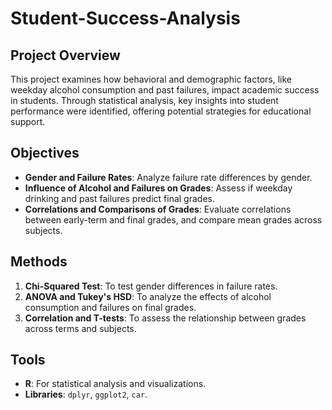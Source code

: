 # Student-Success-Analysis

## Project Overview
This project examines how behavioral and demographic factors, like weekday alcohol consumption and past failures, impact academic success in students. Through statistical analysis, key insights into student performance were identified, offering potential strategies for educational support.

## Objectives
- **Gender and Failure Rates**: Analyze failure rate differences by gender.
- **Influence of Alcohol and Failures on Grades**: Assess if weekday drinking and past failures predict final grades.
- **Correlations and Comparisons of Grades**: Evaluate correlations between early-term and final grades, and compare mean grades across subjects.

## Methods
1. **Chi-Squared Test**: To test gender differences in failure rates.
2. **ANOVA and Tukey's HSD**: To analyze the effects of alcohol consumption and failures on final grades.
3. **Correlation and T-tests**: To assess the relationship between grades across terms and subjects.

## Tools
- **R**: For statistical analysis and visualizations.
- **Libraries**: `dplyr`, `ggplot2`, `car`.
